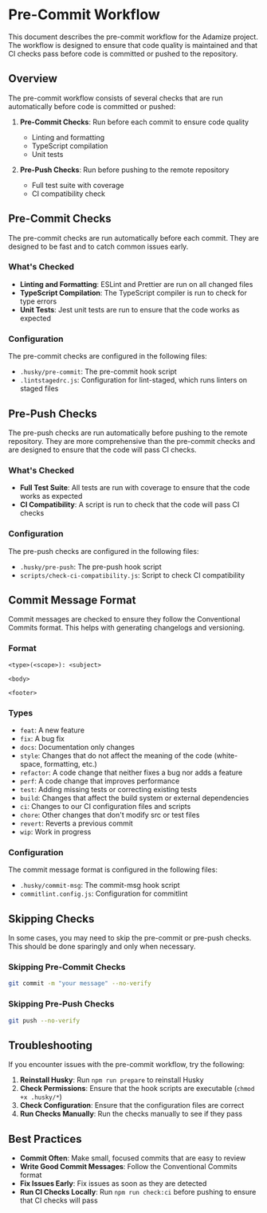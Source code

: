 # Pre-Commit Workflow

This document describes the pre-commit workflow for the Adamize project. The workflow is designed to ensure that code quality is maintained and that CI checks pass before code is committed or pushed to the repository.

## Overview

The pre-commit workflow consists of several checks that are run automatically before code is committed or pushed:

1. **Pre-Commit Checks**: Run before each commit to ensure code quality
   - Linting and formatting
   - TypeScript compilation
   - Unit tests

2. **Pre-Push Checks**: Run before pushing to the remote repository
   - Full test suite with coverage
   - CI compatibility check

## Pre-Commit Checks

The pre-commit checks are run automatically before each commit. They are designed to be fast and to catch common issues early.

### What's Checked

- **Linting and Formatting**: ESLint and Prettier are run on all changed files
- **TypeScript Compilation**: The TypeScript compiler is run to check for type errors
- **Unit Tests**: Jest unit tests are run to ensure that the code works as expected

### Configuration

The pre-commit checks are configured in the following files:

- `.husky/pre-commit`: The pre-commit hook script
- `.lintstagedrc.js`: Configuration for lint-staged, which runs linters on staged files

## Pre-Push Checks

The pre-push checks are run automatically before pushing to the remote repository. They are more comprehensive than the pre-commit checks and are designed to ensure that the code will pass CI checks.

### What's Checked

- **Full Test Suite**: All tests are run with coverage to ensure that the code works as expected
- **CI Compatibility**: A script is run to check that the code will pass CI checks

### Configuration

The pre-push checks are configured in the following files:

- `.husky/pre-push`: The pre-push hook script
- `scripts/check-ci-compatibility.js`: Script to check CI compatibility

## Commit Message Format

Commit messages are checked to ensure they follow the Conventional Commits format. This helps with generating changelogs and versioning.

### Format

```
<type>(<scope>): <subject>

<body>

<footer>
```

### Types

- `feat`: A new feature
- `fix`: A bug fix
- `docs`: Documentation only changes
- `style`: Changes that do not affect the meaning of the code (white-space, formatting, etc.)
- `refactor`: A code change that neither fixes a bug nor adds a feature
- `perf`: A code change that improves performance
- `test`: Adding missing tests or correcting existing tests
- `build`: Changes that affect the build system or external dependencies
- `ci`: Changes to our CI configuration files and scripts
- `chore`: Other changes that don't modify src or test files
- `revert`: Reverts a previous commit
- `wip`: Work in progress

### Configuration

The commit message format is configured in the following files:

- `.husky/commit-msg`: The commit-msg hook script
- `commitlint.config.js`: Configuration for commitlint

## Skipping Checks

In some cases, you may need to skip the pre-commit or pre-push checks. This should be done sparingly and only when necessary.

### Skipping Pre-Commit Checks

```bash
git commit -m "your message" --no-verify
```

### Skipping Pre-Push Checks

```bash
git push --no-verify
```

## Troubleshooting

If you encounter issues with the pre-commit workflow, try the following:

1. **Reinstall Husky**: Run `npm run prepare` to reinstall Husky
2. **Check Permissions**: Ensure that the hook scripts are executable (`chmod +x .husky/*`)
3. **Check Configuration**: Ensure that the configuration files are correct
4. **Run Checks Manually**: Run the checks manually to see if they pass

## Best Practices

- **Commit Often**: Make small, focused commits that are easy to review
- **Write Good Commit Messages**: Follow the Conventional Commits format
- **Fix Issues Early**: Fix issues as soon as they are detected
- **Run CI Checks Locally**: Run `npm run check:ci` before pushing to ensure that CI checks will pass
